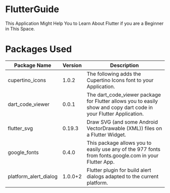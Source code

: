 # FlutterGuide
This Application Might Help You to Learn About Flutter if you are a Beginner in This Space.

# Packages Used

| Package Name              |  Version       |  Description                                                                                                        |
| -------------             | -------------  |  -------------                                                                                                      |
| cupertino_icons           | 1.0.2          |  The following adds the Cupertino Icons font to your Application.                                                   |
| dart_code_viewer          | 0.0.1          |  The dart_code_viewer package for Flutter allows you to easily show and copy dart code in your Flutter Application. |
| flutter_svg               | 0.19.3         |  Draw SVG (and some Android VectorDrawable (XML)) files on a Flutter Widget.                                        |
| google_fonts              | 0.4.0          |  This package allows you to easily use any of the 977 fonts from fonts.google.com in your Flutter App.              |
| platform_alert_dialog     | 1.0.0+2        |  Flutter plugin for build alert dialogs adapted to the current platform.                                            |
